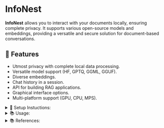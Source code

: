 # InfoNest


**InfoNest** allows you to interact with your documents locally, ensuring complete privacy. It supports various open-source models and embeddings, providing a versatile and secure solution for document-based conversations.

## 🚀 Features
- Utmost privacy with complete local data processing.
- Versatile model support (HF, GPTQ, GGML, GGUF).
- Diverse embeddings.
- Chat history in a session.
- API for building RAG applications.
- Graphical interface options.
- Multi-platform support (GPU, CPU, MPS).


<details>
<summary>📐 Setup Instuctions:</summary>

### 1. Clone the Repository
```sh
git clone https://github.com/PromtEngineer/InfoNest.git
cd InfoNest
```

### 2. Create and Activate a Conda Environment

```sh
conda create -n InfoNest python=3.10.0
conda activate InfoNest
```
### 3. Install Dependencies

```sh
pip install -r requirements.txt
```

### 4. Install LlamaCpp-Python for Model Support
 
```sh
CMAKE_ARGS="-DLLAMA_CUBLAS=on" FORCE_CMAKE=1 pip install llama-cpp-python --no-cache-dir
```

</details>


<details>
<summary> 📚 Usage: </summary>


### 🗣️ Ask questions to your documents using Terminal

Run the following command:
```sh
python run_InfoNest.py --device_type [cpu|mps|cuda]
```
Type your queries when prompted. 

### 💡 NOTE:

Modify ```constant.py``` to set your desired model

### ✅ Use the Graphical User Interface

Start the API server by running the following command:
```sh
python run_InfoNest_API.py
```

In another terminal, run the GUI:
```sh
cd InfoNestUI
python InfoNestUI.py
```

</details>

<details>
<summary> 📚 References: </summary>

### Fix Cuda Extensions Issue:
First, I uninstalled

```pip uninstall auto-gptq```

Then, simply reinstall it from source

```pip install "git+https://github.com/PanQiWei/AutoGPTQ.git@v0.4.2" ```

</details>
